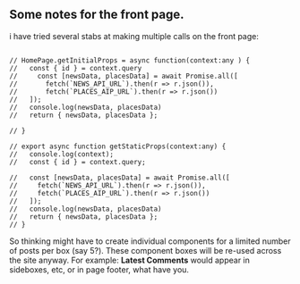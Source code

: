 ## Some notes for the front page. 


i have tried several stabs at making multiple calls on the front page: 

```

// HomePage.getInitialProps = async function(context:any ) {
//   const { id } = context.query 
//     const [newsData, placesData] = await Promise.all([
//       fetch(`NEWS_API_URL`).then(r => r.json()),
//       fetch(`PLACES_AIP_URL`).then(r => r.json())
//   ]);
//   console.log(newsData, placesData)
//   return { newsData, placesData };
  
// }

// export async function getStaticProps(context:any) {
//   console.log(context);
//   const { id } = context.query;

//   const [newsData, placesData] = await Promise.all([
//     fetch(`NEWS_API_URL`).then(r => r.json()),
//     fetch(`PLACES_AIP_URL`).then(r => r.json())
//   ]);
//   console.log(newsData, placesData)
//   return { newsData, placesData };
// }
```

So thinking might have to create individual components for a limited number of posts per box (say 5?). These component boxes will be re-used across the site anyway. For example: **Latest Comments** would appear in sideboxes, etc, or in page footer, what have you. 

